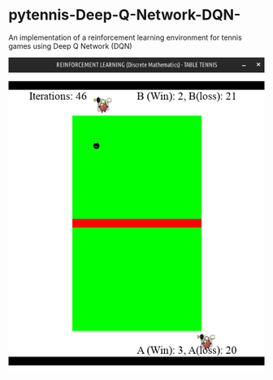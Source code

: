 # pytennis-Deep-Q-Network-DQN-
An implementation of a reinforcement learning environment for tennis games using Deep Q Network (DQN)


![image](Images/pytennis.png)
